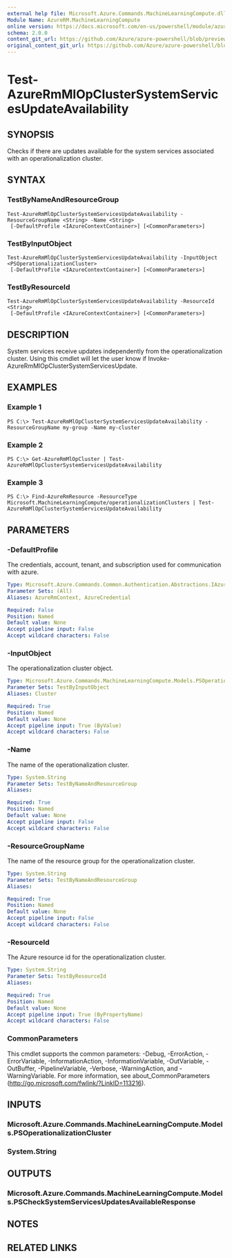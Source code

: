 ```yaml
---
external help file: Microsoft.Azure.Commands.MachineLearningCompute.dll-Help.xml
Module Name: AzureRM.MachineLearningCompute
online version: https://docs.microsoft.com/en-us/powershell/module/azurerm.machinelearningcompute/test-azurermmlopclustersystemservicesupdateavailability
schema: 2.0.0
content_git_url: https://github.com/Azure/azure-powershell/blob/preview/src/ResourceManager/MachineLearningCompute/Commands.MachineLearningCompute/help/Test-AzureRmMlOpClusterSystemServicesUpdateAvailability.md
original_content_git_url: https://github.com/Azure/azure-powershell/blob/preview/src/ResourceManager/MachineLearningCompute/Commands.MachineLearningCompute/help/Test-AzureRmMlOpClusterSystemServicesUpdateAvailability.md
---
```


# Test-AzureRmMlOpClusterSystemServicesUpdateAvailability

## SYNOPSIS
Checks if there are updates available for the system services associated with an operationalization cluster.

## SYNTAX

### TestByNameAndResourceGroup
```
Test-AzureRmMlOpClusterSystemServicesUpdateAvailability -ResourceGroupName <String> -Name <String>
 [-DefaultProfile <IAzureContextContainer>] [<CommonParameters>]
```

### TestByInputObject
```
Test-AzureRmMlOpClusterSystemServicesUpdateAvailability -InputObject <PSOperationalizationCluster>
 [-DefaultProfile <IAzureContextContainer>] [<CommonParameters>]
```

### TestByResourceId
```
Test-AzureRmMlOpClusterSystemServicesUpdateAvailability -ResourceId <String>
 [-DefaultProfile <IAzureContextContainer>] [<CommonParameters>]
```

## DESCRIPTION
System services receive updates independently from the operationalization cluster. Using this cmdlet will let the user know if Invoke-AzureRmMlOpClusterSystemServicesUpdate.

## EXAMPLES

### Example 1
```
PS C:\> Test-AzureRmMlOpClusterSystemServicesUpdateAvailability -ResourceGroupName my-group -Name my-cluster
```

### Example 2
```
PS C:\> Get-AzureRmMlOpCluster | Test-AzureRmMlOpClusterSystemServicesUpdateAvailability
```

### Example 3
```
PS C:\> Find-AzureRmResource -ResourceType Microsoft.MachineLearningCompute/operationalizationClusters | Test-AzureRmMlOpClusterSystemServicesUpdateAvailability
```

## PARAMETERS

### -DefaultProfile
The credentials, account, tenant, and subscription used for communication with azure.

```yaml
Type: Microsoft.Azure.Commands.Common.Authentication.Abstractions.IAzureContextContainer
Parameter Sets: (All)
Aliases: AzureRmContext, AzureCredential

Required: False
Position: Named
Default value: None
Accept pipeline input: False
Accept wildcard characters: False
```

### -InputObject
The operationalization cluster object.

```yaml
Type: Microsoft.Azure.Commands.MachineLearningCompute.Models.PSOperationalizationCluster
Parameter Sets: TestByInputObject
Aliases: Cluster

Required: True
Position: Named
Default value: None
Accept pipeline input: True (ByValue)
Accept wildcard characters: False
```

### -Name
The name of the operationalization cluster.

```yaml
Type: System.String
Parameter Sets: TestByNameAndResourceGroup
Aliases: 

Required: True
Position: Named
Default value: None
Accept pipeline input: False
Accept wildcard characters: False
```

### -ResourceGroupName
The name of the resource group for the operationalization cluster.

```yaml
Type: System.String
Parameter Sets: TestByNameAndResourceGroup
Aliases: 

Required: True
Position: Named
Default value: None
Accept pipeline input: False
Accept wildcard characters: False
```

### -ResourceId
The Azure resource id for the operationalization cluster.

```yaml
Type: System.String
Parameter Sets: TestByResourceId
Aliases: 

Required: True
Position: Named
Default value: None
Accept pipeline input: True (ByPropertyName)
Accept wildcard characters: False
```

### CommonParameters
This cmdlet supports the common parameters: -Debug, -ErrorAction, -ErrorVariable, -InformationAction, -InformationVariable, -OutVariable, -OutBuffer, -PipelineVariable, -Verbose, -WarningAction, and -WarningVariable. For more information, see about_CommonParameters (http://go.microsoft.com/fwlink/?LinkID=113216).

## INPUTS

### Microsoft.Azure.Commands.MachineLearningCompute.Models.PSOperationalizationCluster

### System.String

## OUTPUTS

### Microsoft.Azure.Commands.MachineLearningCompute.Models.PSCheckSystemServicesUpdatesAvailableResponse

## NOTES

## RELATED LINKS

